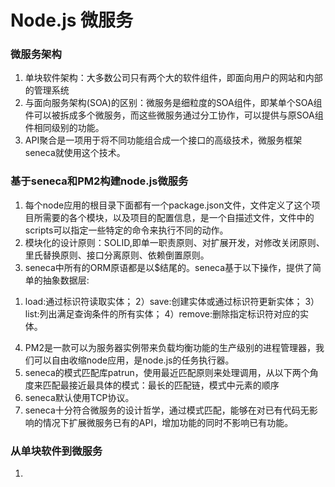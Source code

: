# Node.js 微服务

### 微服务架构
1. 单块软件架构：大多数公司只有两个大的软件组件，即面向用户的网站和内部的管理系统
2. 与面向服务架构(SOA)的区别：微服务是细粒度的SOA组件，即某单个SOA组件可以被拆成多个微服务，而这些微服务通过分工协作，可以提供与原SOA组件相同级别的功能。
3. API聚合是一项用于将不同功能组合成一个接口的高级技术，微服务框架seneca就使用这个技术。

### 基于seneca和PM2构建node.js微服务
1. 每个node应用的根目录下面都有一个package.json文件，文件定义了这个项目所需要的各个模块，以及项目的配置信息，是一个自描述文件，文件中的scripts可以指定一些特定的命令来执行不同的动作。
2. 模块化的设计原则：SOLID,即单一职责原则、对扩展开发，对修改关闭原则、里氏替换原则、接口分离原则、依赖倒置原则。
3. seneca中所有的ORM原语都是以$结尾的。seneca基于以下操作，提供了简单的抽象数据层:
1) load:通过标识符读取实体；
2）save:创建实体或通过标识符更新实体；
3）list:列出满足查询条件的所有实体；
4）remove:删除指定标识符对应的实体。
4. PM2是一款可以为服务器实例带来负载均衡功能的生产级别的进程管理器，我们可以自由收缩node应用，是node.js的任务执行器。
5. seneca的模式匹配库patrun，使用最近匹配原则来处理调用，从以下两个角度来匹配最接近最具体的模式：最长的匹配链，模式中元素的顺序
6. seneca默认使用TCP协议。
7. seneca十分符合微服务的设计哲学，通过模式匹配，能够在对已有代码无影响的情况下扩展微服务已有的API，增加功能的同时不影响已有功能。

### 从单块软件到微服务
1. 